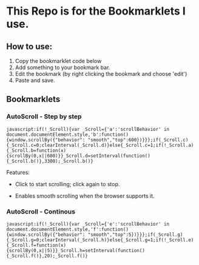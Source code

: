 # **This Repo is for the Bookmarklets I use.**

## How to use:

1. Copy the bookmarklet code below
2. Add something to your bookmark bar.
3. Edit the bookmark (by right clicking the bookmark and choose 'edit')
4. Paste and save.

## Bookmarklets

### AutoScroll - Step by step

```
javascript:if(!_Scroll){var _Scroll={'a':'scrollBehavior' in document.documentElement.style,'b':function(){window.scrollBy({"behavior": "smooth","top":600})}}};if(_Scroll.c){_Scroll.c=0;clearInterval(_Scroll.d)}else{_Scroll.c=1;if(!_Scroll.a){_Scroll.b=function(x){scrollBy(0,x||600)}}_Scroll.d=setInterval(function(){_Scroll.b()},3300);_Scroll.b()}
```
Features:

-   Click to start scrolling; click again to stop.
    
-   Enables smooth scrolling when the browser supports it.

### AutoScroll - Continous

```
javascript:if(!_Scroll){var _Scroll={'e':'scrollBehavior' in document.documentElement.style,'f':function(){window.scrollBy({"behavior": "smooth","top":5})}}};if(_Scroll.g){_Scroll.g=0;clearInterval(_Scroll.h)}else{_Scroll.g=1;if(!_Scroll.e){_Scroll.f=function(x){scrollBy(0,x||5)}}_Scroll.h=setInterval(function(){_Scroll.f()},20);_Scroll.f()}
```
